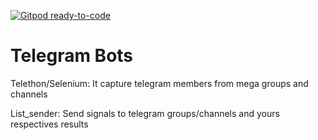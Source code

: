 [![Gitpod ready-to-code](https://img.shields.io/badge/Gitpod-ready--to--code-blue?logo=gitpod)](https://gitpod.io/#https://github.com/JDaniloC/Individual-TelegramBots)

# Telegram Bots
Telethon/Selenium: It capture telegram members from mega groups and channels

List_sender: Send signals to telegram groups/channels and yours respectives results
